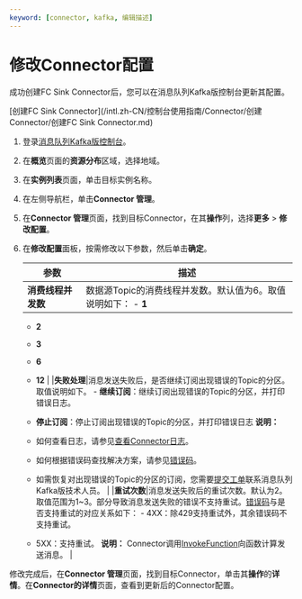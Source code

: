 ```yaml
---
keyword: [connector, kafka, 编辑描述]
---
```


# 修改Connector配置

成功创建FC Sink Connector后，您可以在消息队列Kafka版控制台更新其配置。

[创建FC Sink Connector](/intl.zh-CN/控制台使用指南/Connector/创建Connector/创建FC Sink Connector.md)

1.  登录[消息队列Kafka版控制台](https://kafka.console.aliyun.com/?spm=a2c4g.11186623.2.22.6bf72638IfKzDm)。

2.  在**概览**页面的**资源分布**区域，选择地域。

3.  在**实例列表**页面，单击目标实例名称。

4.  在左侧导航栏，单击**Connector 管理**。

5.  在**Connector 管理**页面，找到目标Connector，在其**操作**列，选择**更多** \> **修改配置**。

6.  在**修改配置**面板，按需修改以下参数，然后单击**确定**。

    |参数|描述|
    |--|--|
    |**消费线程并发数**|数据源Topic的消费线程并发数。默认值为6。取值说明如下：    -   **1**
    -   **2**
    -   **3**
    -   **6**
    -   **12** |
    |**失败处理**|消息发送失败后，是否继续订阅出现错误的Topic的分区。取值说明如下。    -   **继续订阅**：继续订阅出现错误的Topic的分区，并打印错误日志。
    -   **停止订阅**：停止订阅出现错误的Topic的分区，并打印错误日志
**说明：**

    -   如何查看日志，请参见[查看Connector日志](/intl.zh-CN/控制台使用指南/Connector/查看Connector日志.md)。
    -   如何根据错误码查找解决方案，请参见[错误码]()。
    -   如需恢复对出现错误的Topic的分区的订阅，您需要[提交工单](https://workorder-intl.console.aliyun.com/?spm=5176.kafka.aliyun_topbar.8.79e425e8DncGA9#/ticket/add/?productId=1352)联系消息队列Kafka版技术人员。 |
    |**重试次数**|消息发送失败后的重试次数。默认为2。取值范围为1~3。部分导致消息发送失败的错误不支持重试。[错误码]()与是否支持重试的对应关系如下：    -   4XX：除429支持重试外，其余错误码不支持重试。
    -   5XX：支持重试。
**说明：** Connector调用[InvokeFunction]()向函数计算发送消息。 |


修改完成后，在**Connector 管理**页面，找到目标Connector，单击其**操作**的**详情**。在**Connector的详情**页面，查看到更新后的Connector配置。

